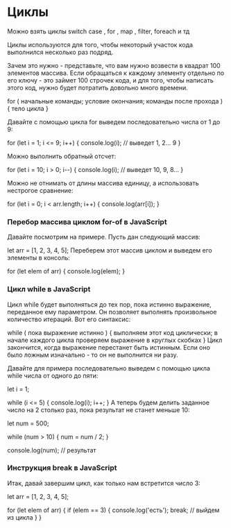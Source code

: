 # Циклы

Можно взять циклы switch case , for , map , filter, foreach и тд

Циклы используются для того, чтобы некоторый участок кода выполнился несколько раз подряд.

Зачем это нужно - представьте, что вам нужно возвести в квадрат 100 элементов массива. Если обращаться к каждому элементу отдельно по его ключу - это займет 100 строчек кода, и для того, чтобы написать этого код, нужно будет потратить довольно много времени.

for ( начальные команды; условие окончания; 
	команды после прохода ) { 
	тело цикла
}

Давайте с помощью цикла for выведем последовательно числа от 1 до 9:

for (let i = 1; i <= 9; i++) {
	console.log(i); // выведет 1, 2... 9
}

Можно выполнить обратный отсчет:

for (let i = 10; i > 0; i--) {
	console.log(i); // выведет 10, 9, 8...
}

Можно не отнимать от длины массива единицу, а использовать нестрогое сравнение:

for (let i = 0; i < arr.length; i++) {
	console.log(arr[i]);
}

### Перебор массива циклом for-of в JavaScript

Давайте посмотрим на примере. Пусть дан следующий массив:

let arr = [1, 2, 3, 4, 5];
Переберем этот массив циклом и выведем его элементы в консоль:

for (let elem of arr) {
	console.log(elem);
}

### Цикл while в JavaScript

Цикл while будет выполняться до тех пор, пока истинно выражение, переданное ему параметром. Он позволяет выполнять произвольное количество итераций. Вот его синтаксис:

while ( пока выражение истинно ) {
	выполняем этот код циклически;
	в начале каждого цикла проверяем 
		выражение в круглых скобках 
}
Цикл закончится, когда выражение перестанет быть истинным. Если оно было ложным изначально - то он не выполнится ни разу.

Давайте для примера последовательно выведем с помощью цикла while числа от одного до пяти:

let i = 1;

while (i <= 5) {
	console.log(i);
	i++;
}
А теперь будем делить заданное число на 2 столько раз, пока результат не станет меньше 10:

let num = 500;

while (num > 10) {
	num = num / 2;
}

console.log(num); // результат


### Инструкция break в JavaScript
Итак, давай завершим цикл, как только нам встретится число 3:

let arr = [1, 2, 3, 4, 5];

for (let elem of arr) {
	if (elem == 3) {
		console.log('есть');
		break; // выйдем из цикла
	}
}
